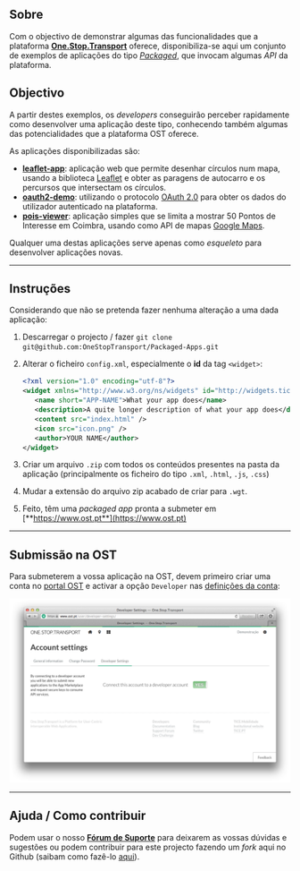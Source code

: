 ## Sobre

Com o objectivo de demonstrar algumas das funcionalidades que a plataforma [**One.Stop.Transport**](https://www.ost.pt) oferece, disponibiliza-se aqui um conjunto de exemplos de aplicações do tipo [*Packaged*](https://developer.ost.pt/docs/guia_do_programador/introducao_plataforma/), que invocam algumas *API* da plataforma.

## Objectivo

A partir destes exemplos, os *developers* conseguirão perceber rapidamente como desenvolver uma aplicação deste tipo, conhecendo também algumas das potencialidades que a plataforma OST oferece.

As aplicações disponibilizadas são:

* [**leaflet-app**](leaflet-app/README.md): aplicação web que permite desenhar círculos num mapa, usando a biblioteca [Leaflet](http://leafletjs.com/) e obter as paragens de autocarro e os percursos que intersectam os círculos.
* [**oauth2-demo**](oauth2-demo/README.md): utilizando o protocolo [OAuth 2.0](https://developer.ost.pt/docs/guia_do_programador/conceitos_chave/) para obter os dados do utilizador autenticado na plataforma.
* [**pois-viewer**](pois-viewer/README.md): aplicação simples que se limita a mostrar 50 Pontos de Interesse em Coimbra, usando como API de mapas [Google Maps](https://developers.google.com/maps/).

Qualquer uma destas aplicações serve apenas como *esqueleto* para desenvolver aplicações novas. 

---

## Instruções

Considerando que não se pretenda fazer nenhuma alteração a uma dada aplicação:

1. Descarregar o projecto / fazer `git clone git@github.com:OneStopTransport/Packaged-Apps.git`
2. Alterar o ficheiro `config.xml`, especialmente o **id** da tag `<widget>`:

	```xml
	<?xml version="1.0" encoding="utf-8"?>
	<widget xmlns="http://www.w3.org/ns/widgets" id="http://widgets.tice.ipn.pt/NEW-ID-GOES-HERE" fullscreen="true" version="1.0.0">
	   <name short="APP-NAME">What your app does</name>
	   <description>A quite longer description of what your app does</description>
	   <content src="index.html" />
	   <icon src="icon.png" />
	   <author>YOUR NAME</author>
	</widget>	
	```
3. Criar um arquivo `.zip` com todos os conteúdos presentes na pasta da aplicação (principalmente os ficheiro do tipo `.xml`, `.html`, `.js`, `.css`)
4. Mudar a extensão do arquivo zip acabado de criar para `.wgt`.
5. Feito, têm uma *packaged app* pronta a submeter em [**https://www.ost.pt**](https://www.ost.pt)

---

## Submissão na OST

Para submeterem a vossa aplicação na OST, devem primeiro criar uma conta no [portal OST](https://www.ost.pt) e activar a opção `Developer` nas [definições da conta](https://www.ost.pt/user/developer-settings/):

![Activar a opção Developer nas definições da conta](developer.png "Activar a opção Developer nas definições da conta")

---

## Ajuda / Como contribuir

Podem usar o nosso [**Fórum de Suporte**](https://support.ost.pt/everyone/) para deixarem as vossas dúvidas e sugestões ou podem contribuir para este projecto fazendo um *fork* aqui no Github (saibam como fazê-lo [aqui](https://help.github.com/articles/fork-a-repo)).